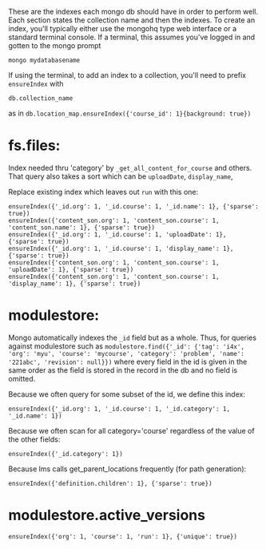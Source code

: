 These are the indexes each mongo db should have in order to perform well.
Each section states the collection name and then the indexes. To create an index,
you'll typically either use the mongohq type web interface or a standard terminal console.
If a terminal, this assumes you've logged in and gotten to the mongo prompt 
```
mongo mydatabasename
```

If using the terminal, to add an index to a collection, you'll need to prefix ```ensureIndex``` with
```
db.collection_name
```
as in ```db.location_map.ensureIndex({'course_id': 1}{background: true})```

fs.files:
=========

Index needed thru 'category' by `_get_all_content_for_course` and others. That query also takes a sort
which can be `uploadDate`, `display_name`, 

Replace existing index which leaves out `run` with this one:
```
ensureIndex({'_id.org': 1, '_id.course': 1, '_id.name': 1}, {'sparse': true})
ensureIndex({'content_son.org': 1, 'content_son.course': 1, 'content_son.name': 1}, {'sparse': true})
ensureIndex({'_id.org': 1, '_id.course': 1, 'uploadDate': 1}, {'sparse': true})
ensureIndex({'_id.org': 1, '_id.course': 1, 'display_name': 1}, {'sparse': true})
ensureIndex({'content_son.org': 1, 'content_son.course': 1, 'uploadDate': 1}, {'sparse': true})
ensureIndex({'content_son.org': 1, 'content_son.course': 1, 'display_name': 1}, {'sparse': true})
```

modulestore:
============

Mongo automatically indexes the ```_id``` field but as a whole. Thus, for queries against modulestore such
as ```modulestore.find({'_id': {'tag': 'i4x', 'org': 'myu', 'course': 'mycourse', 'category': 'problem', 'name': '221abc', 'revision': null}})```
where every field in the id is given in the same order as the field is stored in the record in the db
and no field is omitted.

Because we often query for some subset of the id, we define this index:

```
ensureIndex({'_id.org': 1, '_id.course': 1, '_id.category': 1, '_id.name': 1})
```

Because we often scan for all category='course' regardless of the value of the other fields:
```
ensureIndex({'_id.category': 1})
```

Because lms calls get_parent_locations frequently (for path generation):
```
ensureIndex({'definition.children': 1}, {'sparse': true})
```

modulestore.active_versions
===========================

```
ensureIndex({'org': 1, 'course': 1, 'run': 1}, {'unique': true})
```
